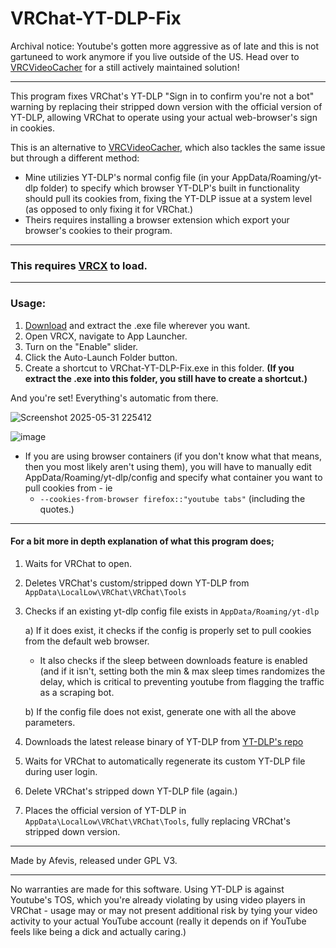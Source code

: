 # VRChat-YT-DLP-Fix

Archival notice:
Youtube's gotten more aggressive as of late and this is not gartuneed to work anymore if you live outside of the US. Head over to [VRCVideoCacher](https://github.com/EllyVR/VRCVideoCacher) for a still actively maintained solution!

_________
This program fixes VRChat's YT-DLP "Sign in to confirm you're not a bot" warning by replacing their stripped down version with the official version of YT-DLP, allowing VRChat to operate using your actual web-browser's sign in cookies.

This is an alternative to [VRCVideoCacher](https://github.com/EllyVR/VRCVideoCacher), which also tackles the same issue but through a different method:
- Mine utilizies YT-DLP's normal config file (in your AppData/Roaming/yt-dlp folder) to specify which browser YT-DLP's built in functionality should pull its cookies from, fixing the YT-DLP issue at a system level (as opposed to only fixing it for VRChat.)
- Theirs requires installing a browser extension which export your browser's cookies to their program.
_________

### **This requires [VRCX](https://github.com/vrcx-team/VRCX ) to load.**

________

### Usage: 
1) [Download](https://github.com/ShizCalev/VRChat-YT-DLP-Fix/releases) and extract the .exe file wherever you want.
1) Open VRCX, navigate to App Launcher.
1) Turn on the "Enable" slider.
1) Click the Auto-Launch Folder button.
1) Create a shortcut to VRChat-YT-DLP-Fix.exe in this folder. **(If you extract the .exe into this folder, you still have to create a shortcut.)**

And you're set! Everything's automatic from there.
   
![Screenshot 2025-05-31 225412](https://github.com/user-attachments/assets/850cc3a0-4e54-4e40-8b56-96a12c8157c3)

![image](https://github.com/user-attachments/assets/04cc563c-3b76-4e6a-802a-5944a0edb6c0)


- If you are using browser containers (if you don't know what that means, then you most likely aren't using them), you will have to manually edit AppData/Roaming/yt-dlp/config and specify what container you want to pull cookies from - ie
    - `--cookies-from-browser firefox::"youtube tabs"` (including the quotes.)

--------



#### For a bit more in depth explanation of what this program does;
1) Waits for VRChat to open.
2) Deletes VRChat's custom/stripped down YT-DLP from `AppData\LocalLow\VRChat\VRChat\Tools`
3) Checks if an existing yt-dlp config file exists in `AppData/Roaming/yt-dlp`

    a) If it does exist, it checks if the config is properly set to pull cookies from the default web browser.
    - It also checks if the sleep between downloads feature is enabled (and if it isn't, setting both the min & max sleep times randomizes the delay, which is critical to preventing youtube from flagging the traffic as a scraping bot. 
    
    b) If the config file does not exist, generate one with all the above parameters.
4) Downloads the latest release binary of YT-DLP from [YT-DLP's repo](https://github.com/yt-dlp/yt-dlp) 
5) Waits for VRChat to automatically regenerate its custom YT-DLP file during user login.
6) Delete VRChat's stripped down YT-DLP file (again.)
7) Places the official version of YT-DLP in `AppData\LocalLow\VRChat\VRChat\Tools`, fully replacing VRChat's stripped down version.

--------------

Made by Afevis, released under GPL V3. 

------------
No warranties are made for this software. Using YT-DLP is against Youtube's TOS, which you're already violating by using video players in VRChat - usage may or may not present additional risk by tying your video activity to your actual YouTube account (really it depends on if YouTube feels like being a dick and actually caring.)

